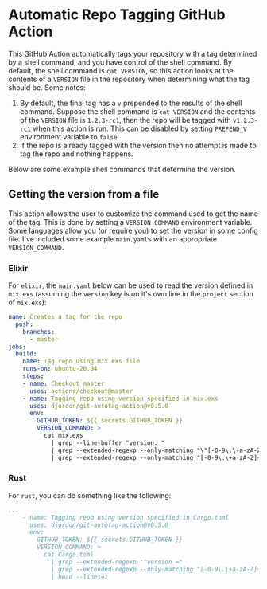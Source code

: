 # Automatic Repo Tagging GitHub Action

This GitHub Action automatically tags your repository with a tag determined by a shell command, and you have control of the shell command. By default, the shell command is `cat VERSION`, so this action looks at the contents of a `VERSION` file in the repository when determining what the tag should be. Some notes:
1. By default, the final tag has a `v` prepended to the results of the shell command. Suppose the shell command is `cat VERSION` and the contents of the `VERSION` file is `1.2.3-rc1`, then the repo will be tagged with `v1.2.3-rc1` when this action is run. This can be disabled by setting `PREPEND_V` environment variable to `false`.
2. If the repo is already tagged with the version then no attempt is made to tag the repo and nothing happens.

Below are some example shell commands that determine the version.


## Getting the version from a file

This action allows the user to customize the command used to get the name of the tag. This is done by setting a `VERSION_COMMAND` environment variable. Some languages allow you (or require you) to set the version in some config file. I've included some example `main.yaml`s with an appropriate `VERSION_COMMAND`.


### Elixir

For `elixir`, the `main.yaml` below can be used to read the version defined in `mix.exs` (assuming the `version` key is on it's own line in the `project` section of `mix.exs`):
```yaml
name: Creates a tag for the repo
  push:
    branches:
      - master 
jobs:
  build:
    name: Tag repo using mix.exs file
    runs-on: ubuntu-20.04    
    steps:
    - name: Checkout master
      uses: actions/checkout@master
    - name: Tagging repo using version specified in mix.exs
      uses: djordon/git-autotag-action@v0.5.0
      env:
        GITHUB_TOKEN: ${{ secrets.GITHUB_TOKEN }}
        VERSION_COMMAND: >
          cat mix.exs
            | grep --line-buffer "version: "
            | grep --extended-regexp --only-matching "\"[-0-9\.\+a-zA-Z]+\""
            | grep --extended-regexp --only-matching "[-0-9\.\+a-zA-Z]+"
```


### Rust

For `rust`, you can do something like the following:
```yaml
...
    - name: Tagging repo using version specified in Cargo.toml
      uses: djordon/git-autotag-action@v0.5.0
      env:
        GITHUB_TOKEN: ${{ secrets.GITHUB_TOKEN }}
        VERSION_COMMAND: >
          cat Cargo.toml
            | grep --extended-regexp "^version ="
            | grep --extended-regexp --only-matching "[-0-9\.\+a-zA-Z]+"
            | head --lines=1
```
